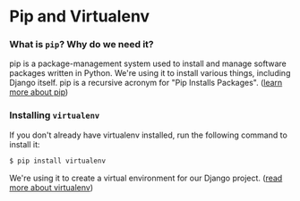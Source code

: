 # Pip and Virtualenv
### What is `pip`? Why do we need it?
pip is a package-management system used to install and manage software packages written in Python. We're using it to install various things, including Django itself. pip is a recursive acronym for "Pip Installs Packages". ([learn more about pip](https://pip.pypa.io/en/stable/))
### Installing `virtualenv`
If you don't already have virtualenv installed, run the following command to install it:
```bash
$ pip install virtualenv
```
We're using it to create a virtual environment for our Django project. ([read more about virtualenv](https://virtualenv.pypa.io/en/stable/))